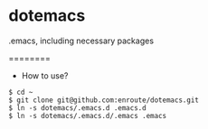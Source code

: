 dotemacs
========

.emacs, including necessary packages

========
* How to use?
```
$ cd ~
$ git clone git@github.com:enroute/dotemacs.git
$ ln -s dotemacs/.emacs.d .emacs.d
$ ln -s dotemacs/.emacs.d/.emacs .emacs
```


